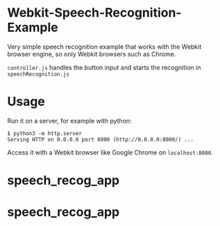 # Webkit-Speech-Recognition-Example

Very simple speech recognition example that works with the Webkit browser engine, so only Webkit browsers such as Chrome.

```controller.js``` handles the button input and starts the recognition in ```speechRecognition.js```

# Usage
Run it on a server, for example with python:
```
$ python3 -m http.server
Serving HTTP on 0.0.0.0 port 8000 (http://0.0.0.0:8000/) ...
```

Access it with a Webkit browser like Google Chrome on `localhost:8000`.
# speech_recog_app
# speech_recog_app
